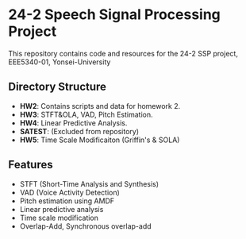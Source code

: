 # 24-2 Speech Signal Processing Project
This repository contains code and resources for the 24-2 SSP project, EEE5340-01, Yonsei-University

## Directory Structure
- **HW2**: Contains scripts and data for homework 2.
- **HW3**: STFT&OLA, VAD, Pitch Estimation.
- **HW4**: Linear Predictive Analysis.
- **SATEST**: (Excluded from repository)
- **HW5**: Time Scale Modificaiton (Griffin's & SOLA)

## Features
- STFT (Short-Time Analysis and Synthesis)
- VAD (Voice Activity Detection)
- Pitch estimation using AMDF
- Linear predictive analysis
- Time scale modification
- Overlap-Add, Synchronous overlap-add
